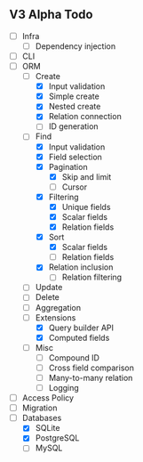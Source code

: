 ## V3 Alpha Todo

-   [ ] Infra
    -   [ ] Dependency injection
-   [ ] CLI
-   [ ] ORM
    -   [ ] Create
        -   [x] Input validation
        -   [x] Simple create
        -   [x] Nested create
        -   [x] Relation connection
        -   [ ] ID generation
    -   [ ] Find
        -   [x] Input validation
        -   [x] Field selection
        -   [x] Pagination
            -   [x] Skip and limit
            -   [ ] Cursor
        -   [x] Filtering
            -   [x] Unique fields
            -   [x] Scalar fields
            -   [x] Relation fields
        -   [x] Sort
            -   [x] Scalar fields
            -   [ ] Relation fields
        -   [x] Relation inclusion
            -   [ ] Relation filtering
    -   [ ] Update
    -   [ ] Delete
    -   [ ] Aggregation
    -   [ ] Extensions
        -   [x] Query builder API
        -   [x] Computed fields
    -   [ ] Misc
        -   [ ] Compound ID
        -   [ ] Cross field comparison
        -   [ ] Many-to-many relation
        -   [ ] Logging
-   [ ] Access Policy
-   [ ] Migration
-   [ ] Databases
    -   [x] SQLite
    -   [x] PostgreSQL
    -   [ ] MySQL
